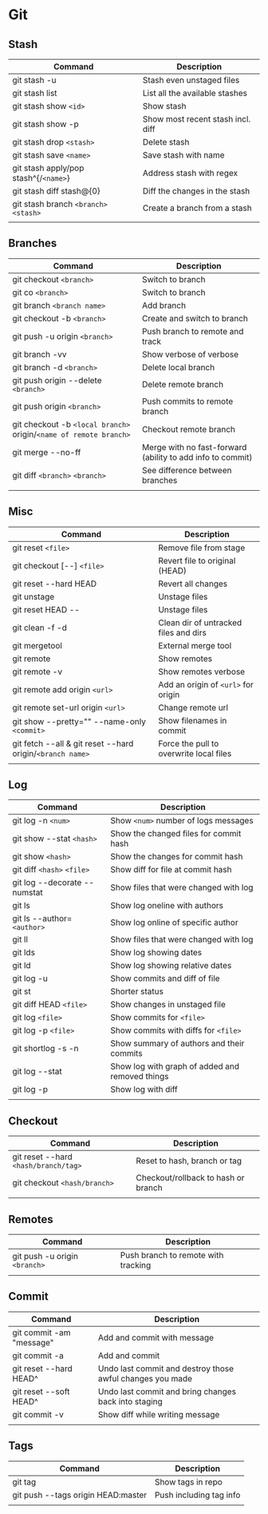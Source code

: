 # Git

## Stash
| Command                               | Description                       |
|---------------------------------------|-----------------------------------|
| git stash -u                          | Stash even unstaged files         |
| git stash list                        | List all the available stashes    |
| git stash show `<id>`                 | Show stash                        |
| git stash show -p                     | Show most recent stash incl. diff |
| git stash drop `<stash>`              | Delete stash                      |
| git stash save `<name>`               | Save stash with name              |
| git stash apply/pop stash^{/`<name>`} | Address stash with regex          |
| git stash diff stash@{0}              | Diff the changes in the stash     |
| git stash branch `<branch>` `<stash>` | Create a branch from a stash      |
|                                       |                                   |

## Branches
| Command                                                           | Description                                                |
|-------------------------------------------------------------------|------------------------------------------------------------|
| git checkout `<branch>`                                           | Switch to branch                                           |
| git co `<branch>`                                                 | Switch to branch                                           |
| git branch `<branch name>`                                        | Add branch                                                 |
| git checkout -b `<branch>`                                        | Create and switch to branch                                |
| git push -u origin `<branch>`                                     | Push branch to remote and track                            |
| git branch -vv                                                    | Show verbose of verbose                                    |
| git branch -d `<branch>`                                          | Delete local branch                                        |
| git push origin --delete `<branch>`                               | Delete remote branch                                       |
| git push origin `<branch>`                                        | Push commits to remote branch                              |
| git checkout -b `<local branch>` origin/`<name of remote branch>` | Checkout remote branch                                     |
| git merge --no-ff                                                 | Merge with no fast-forward (ability to add info to commit) |
| git diff `<branch>` `<branch>`                                    | See difference between branches                            |
|                                                                   |                                                            |

## Misc
| Command                                                    | Description                                                |
|------------------------------------------------------------|------------------------------------------------------------|
| git reset `<file>`                                         | Remove file from stage                                     |
| git checkout [--] `<file>`                                 | Revert file to original (HEAD)                             |
| git reset --hard HEAD                                      | Revert all changes                                         |
| git unstage                                                | Unstage files                                              |
| git reset HEAD --                                          | Unstage files                                              |
| git clean -f -d                                            | Clean dir of untracked files and dirs                      |
| git mergetool                                              | External merge tool                                        |
| git remote                                                 | Show remotes                                               |
| git remote -v                                              | Show remotes verbose                                       |
| git remote add origin `<url>`                              | Add an origin of `<url>` for origin                        |
| git remote set-url origin `<url>`                          | Change remote url                                          |
| git show --pretty="" --name-only `<commit>`                | Show filenames in commit                                   |
| git fetch --all & git reset --hard origin/`<branch name>`  | Force the pull to overwrite local files                    |
|                                                            |                                                            |

## Log
| Command                      | Description                                     |
|------------------------------|-------------------------------------------------|
| git log -n `<num>`           | Show `<num>` number of logs messages            |
| git show --stat `<hash>`     | Show the changed files for commit hash          |
| git show `<hash>`            | Show the changes for commit hash                |
| git diff `<hash>` `<file>`   | Show diff for file at commit hash               |
| git log --decorate --numstat | Show files that were changed with log           |
| git ls                       | Show log oneline with authors                   |
| git ls --author=`<author>`   | Show log online of specific author              |
| git ll                       | Show files that were changed with log           |
| git lds                      | Show log showing dates                          |
| git ld                       | Show log showing relative dates                 |
| git log -u                   | Show commits and diff of file                   |
| git st                       | Shorter status                                  |
| git diff HEAD `<file>`       | Show changes in unstaged file                   |
| git log `<file>`             | Show commits for `<file>`                       |
| git log -p `<file>`          | Show commits with diffs for `<file>`            |
| git shortlog -s -n           | Show summary of authors and their commits       |
| git log --stat               | Show log with graph of added and removed things |
| git log -p                   | Show log with diff                              |
|                              |                                                 |

## Checkout
| Command                              | Description                         |
|--------------------------------------|-------------------------------------|
| git reset --hard `<hash/branch/tag>` | Reset to hash, branch or tag        |
| git checkout `<hash/branch>`         | Checkout/rollback to hash or branch |
|                                      |                                     |

## Remotes
| Command                       | Description                         |
|-------------------------------|-------------------------------------|
| git push -u origin `<branch>` | Push branch to remote with tracking |
|                               |                                     |

## Commit
| Command                  | Description                                               |
|--------------------------|-----------------------------------------------------------|
| git commit -am "message" | Add and commit with message                               |
| git commit -a            | Add and commit                                            |
| git reset --hard HEAD^   | Undo last commit and destroy those awful changes you made |
| git reset --soft HEAD^   | Undo last commit and bring changes back into staging      |
| git commit -v            | Show diff while writing message                           |
|                          |                                                           |

## Tags
| Command                            | Description             |
|------------------------------------|-------------------------|
| git tag                            | Show tags in repo       |
| git push --tags origin HEAD:master | Push including tag info |
|                                    |                         |

